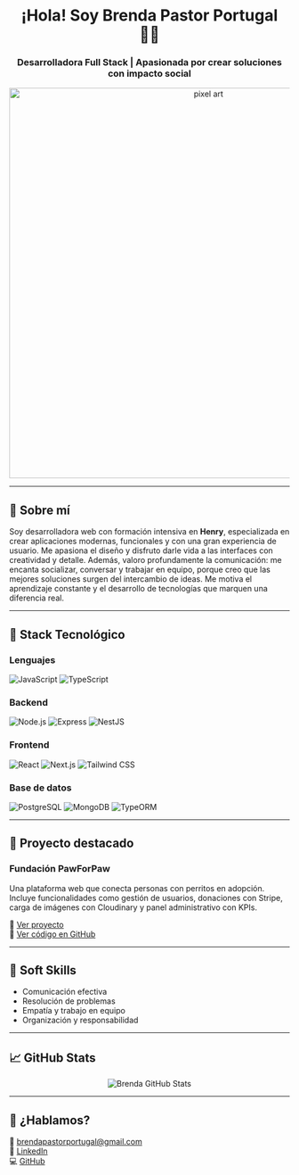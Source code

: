 
#
<h1 align="center">¡Hola! Soy Brenda Pastor Portugal 👩‍💻</h1>
<h3 align="center">Desarrolladora Full Stack | Apasionada por crear soluciones con impacto social</h3>

<p align="center">
  <img src="https://i.pinimg.com/originals/58/66/17/5866171a0c6e24c158e3e4897330403e.gif" alt="pixel art" width="700"/>
</p>

---

## 🚀 Sobre mí

Soy desarrolladora web con formación intensiva en **Henry**, especializada en crear aplicaciones modernas, funcionales y con una gran experiencia de usuario. Me apasiona el diseño y disfruto darle vida a las interfaces con creatividad y detalle. Además, valoro profundamente la comunicación: me encanta socializar, conversar y trabajar en equipo, porque creo que las mejores soluciones surgen del intercambio de ideas. Me motiva el aprendizaje constante y el desarrollo de tecnologías que marquen una diferencia real.

---

## 🧰 Stack Tecnológico

### Lenguajes
![JavaScript](https://img.shields.io/badge/-JavaScript-F7DF1E?style=for-the-badge&logo=javascript&logoColor=000)
![TypeScript](https://img.shields.io/badge/-TypeScript-3178C6?style=for-the-badge&logo=typescript&logoColor=fff)

### Backend
![Node.js](https://img.shields.io/badge/-Node.js-339933?style=for-the-badge&logo=nodedotjs&logoColor=fff)
![Express](https://img.shields.io/badge/-Express-000000?style=for-the-badge&logo=express&logoColor=fff)
![NestJS](https://img.shields.io/badge/-NestJS-E0234E?style=for-the-badge&logo=nestjs&logoColor=fff)

### Frontend
![React](https://img.shields.io/badge/-React-61DAFB?style=for-the-badge&logo=react&logoColor=000)
![Next.js](https://img.shields.io/badge/-Next.js-000?style=for-the-badge&logo=nextdotjs)
![Tailwind CSS](https://img.shields.io/badge/-TailwindCSS-38B2AC?style=for-the-badge&logo=tailwindcss&logoColor=fff)

### Base de datos
![PostgreSQL](https://img.shields.io/badge/-PostgreSQL-4169E1?style=for-the-badge&logo=postgresql&logoColor=fff)
![MongoDB](https://img.shields.io/badge/-MongoDB-47A248?style=for-the-badge&logo=mongodb&logoColor=fff)
![TypeORM](https://img.shields.io/badge/-TypeORM-E34F26?style=for-the-badge&logo=typescript&logoColor=fff)

---

## 🐶 Proyecto destacado

### Fundación PawForPaw
Una plataforma web que conecta personas con perritos en adopción. Incluye funcionalidades como gestión de usuarios, donaciones con Stripe, carga de imágenes con Cloudinary y panel administrativo con KPIs.

🔗 [Ver proyecto](https://front-pawforpaw-one.vercel.app/)  
📁 [Ver código en GitHub](https://github.com/tomasbisio98/front-pawforpaw)

---

## 🌱 Soft Skills

- Comunicación efectiva  
- Resolución de problemas  
- Empatía y trabajo en equipo  
- Organización y responsabilidad

---

## 📈 GitHub Stats

<p align="center">
  <img src="https://github-readme-stats.vercel.app/api?username=BPastorPortugal&show_icons=true&theme=radical" alt="Brenda GitHub Stats"/>
</p>

---

## 📩 ¿Hablamos?

📧 brendapastorportugal@gmail.com  
💼 [LinkedIn](https://www.linkedin.com/in/brenda-pastor-portugal-03ba5192/)  
💻 [GitHub](https://github.com/BPastorPortugal)



<!--
**BPastorPortugal/BPastorPortugal** is a ✨ _special_ ✨ repository because its `README.md` (this file) appears on your GitHub profile.

Here are some ideas to get you started:

- 🔭 I’m currently working on ...
- 🌱 I’m currently learning ...
- 👯 I’m looking to collaborate on ...
- 🤔 I’m looking for help with ...
- 💬 Ask me about ...
- 📫 How to reach me: ...
- 😄 Pronouns: ...
- ⚡ Fun fact: ...
-->

